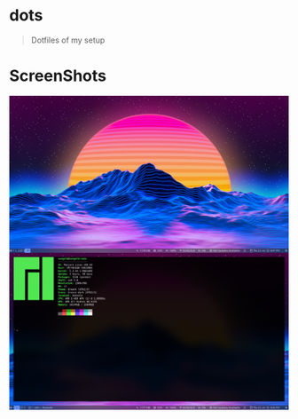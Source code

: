 # dots
> Dotfiles of my setup

# ScreenShots
<img src="Pictures/Screenshot_1.png" align="center" />
<img src="Pictures/Screenshot_2.png" align="center" />
